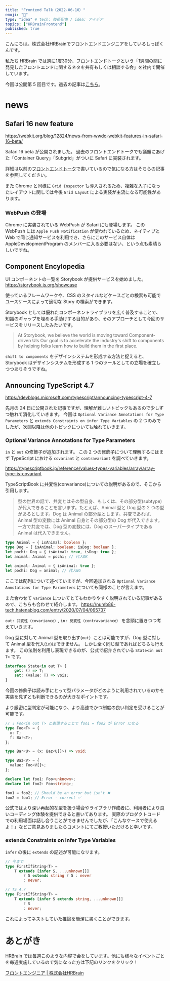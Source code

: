 ```yaml
---
title: "Frontend Talk（2022-06-10）"
emoji: "🧠"
type: "idea" # tech: 技術記事 / idea: アイデア
topics: ["HRBrainFrontend"]
published: true
---
```


<!-- prettier-ignore-start -->
<!-- textlint-disable -->
こんにちは。株式会社HRBrainでフロントエンドエンジニアをしているしっぽくんです。

私たち HRBrain では週に1度30分、フロントエンドトークという「1週間の間に発見したフロントエンドに関するネタを共有もしくは相談する会」を社内で開催しています。  

今回は公開第 5 回目です。過去の記事は[こちら](https://zenn.dev/topics/hrbrainfrontend)。
<!-- textlint-enable -->
<!-- prettier-ignore-end -->

# news

## Safari 16 new feature

https://webkit.org/blog/12824/news-from-wwdc-webkit-features-in-safari-16-beta/

Safari 16 beta が公開されました。
過去のフロントエンドトークでも議題にあげた「Container Query」「Subgrid」がついに Safari に実装されます。

詳細は以前の[フロントエンドトーク](https://zenn.dev/hrbrain/articles/frontend-talk-2022-05-20)で書いているので気になる方はそちらの記事を参照してください。

また Chrome と同様に `Grid Inspector` も導入されるため、複雑な入子になったレイアウトに関しては今後 `Grid Layout` による実装が主流になる可能性があります。

### WebPush の登場

Chrome に実装されている WebPush が Safari にも登場します。
この WebPush には `Apple Push Notification` が使われているため、ネイティブと Web で同じ通知サービスを利用でき、さらにこのサービス自体は AppleDevelopmentProgram のメンバーに入る必要はない、という点も素晴らしいですね。

## Component Encylopedia

UI コンポーネントの一覧を Storybook が提供サービスを始めました。
https://storybook.js.org/showcase

使っているフレームワークや、CSS のスタイルなどケースごとの検索も可能でユースケースによって適切な Story の検索ができます。

Storybook としては優れたコンポーネントライブラリを広く普及することで、知識のギャップを埋める手助けする目的があり、そのアプローチとして今回のサービスをリリースしたみたいです。

> At Storybook, we believe the world is moving toward Component-driven UIs
> Our goal is to accelerate the industry's shift to components by helping folks learn how to build them in the first place.

`shift to components` をデザインシステムを形成する方法と捉えると、Storybook はデザインシステムを形成する 1 つのツールとしての立場を確立しつつありそうですね。

## Announcing TypeScript 4.7

https://devblogs.microsoft.com/typescript/announcing-typescript-4-7

先月の 24 日に公開された記事ですが、理解が難しいトピックもあるので少しずつ触れて消化していきます。
今回は `Optional Variance Annotations for Type Parameters` と `extends Constraints on infer Type Variables` の 2 つのみでしたが、次回以降は他のトピックについても触れていきます。

### Optional Variance Annotations for Type Parameters

`in` と `out` の修飾子が追加されます。
この 2 つの修飾子について理解するにはまず TypeScript における `covariant` と `contravariant` を調べていきます。

https://typescriptbook.jp/reference/values-types-variables/array/array-type-is-covariant

TypeScriptBook に共変性(convariance)についての説明があるので、そこから引用します。

> 型の世界の話で、共変とはその型自身、もしくは、その部分型(subtype)が代入できることを言います。たとえば、Animal 型と Dog 型の 2 つの型があるとします。Dog は Animal の部分型とします。共変であれば、Animal 型の変数には Animal 自身とその部分型の Dog が代入できます。
> 一方で共変では、Dog 型の変数には、Dog のスーパータイプである Animal は代入できません。

```ts
type Animal = { isAnimal: boolean };
type Dog = { isAnimal: boolean; isDog: boolean };
let pochi: Dog = { isAnimal: true, isDog: true };
let animal: Animal = pochi; // 代入OK

let animal: Animal = { isAnimal: true };
let pochi: Dog = animal; // 代入NG
```

ここでは配列について述べていますが、今回追加される `Optional Variance Annotations for Type Parameters` についても同様のことが言えます。

また合わせて `variance` についてとてもわかりやすく説明されている記事があるので、こちらも合わせて紹介します。
https://numb86-tech.hatenablog.com/entry/2020/07/04/095737

`out: 共変性（covariance）`, `in: 反変性（contravariance）` を念頭に置きつつ考えていきます。

Dog 型に対して Animal 型を取り出す(`out`）ことは可能ですが、Dog 型に対して Animal 型を代入(`in`)はできません。
しかし全く同じ型であればどちらも行えます。
この法則を利用し表現できるのが、公式で紹介されている `State<in out T>` です。

```ts
interface State<in out T> {
    get: () => T;
    set: (value: T) => vois;
}
```

今回の修飾子は読み手にとって型パラメータがどのように利用されているのかを実装を見ずとも判断できるのが大きなポイントです。

より厳密に型判定が可能になり、より高速でかつ制度の良い判定を受けることが可能です。

```ts
// ↓ Foo<in out T> と表現することで foo1 = foo2 が Error になる
type Foo<T> = {
  x: T;
  f: Bar<T>;
};

type Bar<U> = (x: Baz<U[]>) => void;

type Baz<V> = {
  value: Foo<V[]>;
};

declare let foo1: Foo<unknown>;
declare let foo2: Foo<string>;

foo1 = foo2; // Should be an error but isn't ❌
foo2 = foo1; // Error - correct ✅
```

公式ではより深い再起的な型を扱う場合やライブラリ作成者に、利用者により良いコーディング体験を提供できると書いてあります。
実際のプロダクトコードでの利用場面は話し合うことができませんでしたが、「こんなケースで使えるよ！」などご意見ありましたらコメントにてご教授いただけると幸いです。

### extends Constraints on infer Type Variables

`infer` の後に `extends` の記述が可能になリます。

```ts
// 今まで
type FirstIfString<T> =
    T extends [infer S, ...unknown[]]
        ? S extends string ? S : never
        : never;

// TS 4.7
type FirstIfString<T> =
    T extends [infer S extends string, ...unknown[]]
        ? S
        : never;
```

これによってネストしていた推論を簡潔に書くことができます。

<!-- prettier-ignore-start -->
<!-- textlint-disable -->
# あとがき
HRBrain では毎週このような内容で会をしています。他にも様々なイベントごとを毎週実施しているので気になった方は下記のリンクをクリック！

[フロントエンジニア | 株式会社HRBrain](https://hrmos.co/pages/hrbrain/jobs/2110210)
<!-- textlint-enable -->
<!-- prettier-ignore-end -->
